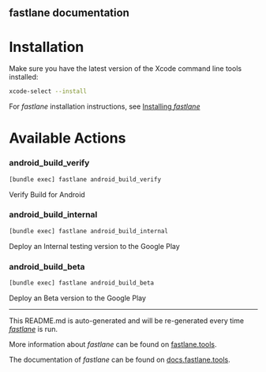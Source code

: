 ## fastlane documentation

# Installation

Make sure you have the latest version of the Xcode command line tools installed:

```sh
xcode-select --install
```

For _fastlane_ installation instructions, see [Installing _fastlane_](https://docs.fastlane.tools/#installing-fastlane)

# Available Actions

### android_build_verify

```sh
[bundle exec] fastlane android_build_verify
```

Verify Build for Android

### android_build_internal

```sh
[bundle exec] fastlane android_build_internal
```

Deploy an Internal testing version to the Google Play

### android_build_beta

```sh
[bundle exec] fastlane android_build_beta
```

Deploy an Beta version to the Google Play

---

This README.md is auto-generated and will be re-generated every time [_fastlane_](https://fastlane.tools) is run.

More information about _fastlane_ can be found on [fastlane.tools](https://fastlane.tools).

The documentation of _fastlane_ can be found on [docs.fastlane.tools](https://docs.fastlane.tools).
